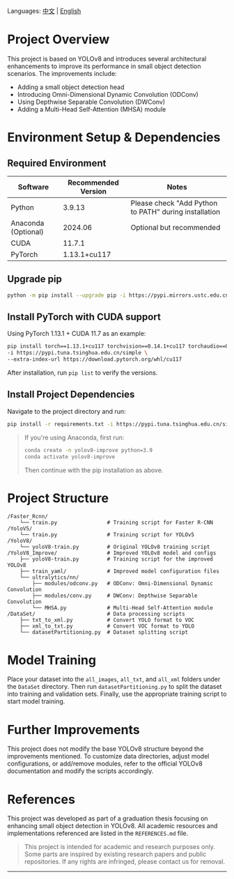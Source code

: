 Languages: [中文](README.md) | [English](README_EN.md)

# Project Overview

This project is based on YOLOv8 and introduces several architectural enhancements to improve its performance in small object detection scenarios. The improvements include:

* Adding a small object detection head
* Introducing Omni-Dimensional Dynamic Convolution (ODConv)
* Using Depthwise Separable Convolution (DWConv)
* Adding a Multi-Head Self-Attention (MHSA) module


# Environment Setup & Dependencies

## Required Environment

| Software            | Recommended Version | Notes                                                 |
| ------------------- | ------------------- | ----------------------------------------------------- |
| Python              | 3.9.13              | Please check "Add Python to PATH" during installation |
| Anaconda (Optional) | 2024.06             | Optional but recommended                              |
| CUDA                | 11.7.1              |                                                       |
| PyTorch             | 1.13.1+cu117        |                                                       |

## Upgrade pip

```bash
python -m pip install --upgrade pip -i https://pypi.mirrors.ustc.edu.cn/simple
```

## Install PyTorch with CUDA support

Using PyTorch 1.13.1 + CUDA 11.7 as an example:

```bash
pip install torch==1.13.1+cu117 torchvision==0.14.1+cu117 torchaudio==0.13.1+cu117 \
-i https://pypi.tuna.tsinghua.edu.cn/simple \
--extra-index-url https://download.pytorch.org/whl/cu117
```

After installation, run `pip list` to verify the versions.

## Install Project Dependencies

Navigate to the project directory and run:

```bash
pip install -r requirements.txt -i https://pypi.tuna.tsinghua.edu.cn/simple
```

> If you're using Anaconda, first run:
>
> ```bash
> conda create -n yolov8-improve python=3.9
> conda activate yolov8-improve
> ```
>
> Then continue with the pip installation as above.

# Project Structure

```
/Faster_Rcnn/
    └── train.py                # Training script for Faster R-CNN
/YoloV5/
    └── train.py                # Training script for YOLOv5
/YoloV8/
    └── yoloV8-train.py         # Original YOLOv8 training script
/YoloV8_Improve/                # Improved YOLOv8 model and configs
    ├── yoloV8-train.py         # Training script for the improved YOLOv8
    ├── train_yaml/             # Improved model configuration files
    └── ultralytics/nn/
        ├── modules/odconv.py   # ODConv: Omni-Dimensional Dynamic Convolution
        ├── modules/conv.py     # DWConv: Depthwise Separable Convolution
        └── MHSA.py             # Multi-Head Self-Attention module
/DataSet/                       # Data processing scripts
    ├── txt_to_xml.py           # Convert YOLO format to VOC
    ├── xml_to_txt.py           # Convert VOC format to YOLO
    └── datasetPartitioning.py  # Dataset splitting script
```

# Model Training

Place your dataset into the `all_images`, `all_txt`, and `all_xml` folders under the `DataSet` directory.
Then run `datasetPartitioning.py` to split the dataset into training and validation sets.
Finally, use the appropriate training script to start model training.


# Further Improvements

This project does not modify the base YOLOv8 structure beyond the improvements mentioned.
To customize data directories, adjust model configurations, or add/remove modules, refer to the official YOLOv8 documentation and modify the scripts accordingly.

# References

This project was developed as part of a graduation thesis focusing on enhancing small object detection in YOLOv8.
All academic resources and implementations referenced are listed in the `REFERENCES.md` file.

> This project is intended for academic and research purposes only.
> Some parts are inspired by existing research papers and public repositories.
> If any rights are infringed, please contact us for removal.

---
